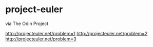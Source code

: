 # project-euler
via The Odin Project

http://projecteuler.net/problem=1
http://projecteuler.net/problem=2
http://projecteuler.net/problem=3
